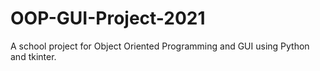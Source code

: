 # OOP-GUI-Project-2021
A school project for Object Oriented Programming and GUI using Python and tkinter.
